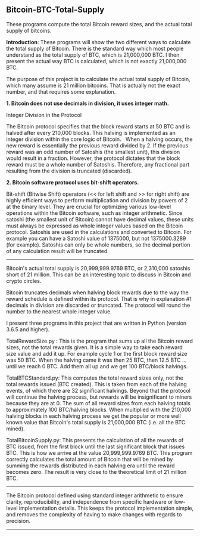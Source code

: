 ## Bitcoin-BTC-Total-Supply
These programs compute the total Bitcoin reward sizes, and the actual total supply of bitcoins.



<b>Introduction</b>: These programs will show the two different ways to calculate the total supply of Bitcoin. There is the standard way which most people understand as the total supply of BTC, which is 21,000,000 BTC. I then present the actual way BTC is calculated, which is not exactly 21,000,000 BTC.




The purpose of this project is to calculate the actual total supply of Bitcoin, which many assume is 21 million bitcoins.
That is actually not the exact number, and that requires some explanation.

<b>1. Bitcoin does not use decimals in division, it uses integer math.</b>

Integer Division in the Protocol

The Bitcoin protocol specifies that the block reward starts at 50 BTC and is halved after every 210,000 blocks. This halving is implemented as an integer division within the core logic of Bitcoin.   
When a halving occurs, the new reward is essentially the previous reward divided by 2. If the previous reward was an odd number of Satoshis (the smallest unit), this division would result in a fraction.
However, the protocol dictates that the block reward must be a whole number of Satoshis. Therefore, any fractional part resulting from the division is truncated (discarded).

<b>2. Bitcoin software protocol uses bit-shift operators.</b>

Bit-shift (Bitwise Shift) operators (<< for left shift and >> for right shift) are highly efficient ways to perform multiplication and division by powers of 2 at the binary level. They are crucial for 
optimizing various low-level operations within the Bitcoin software, such as integer arithmetic. Since satoshi (the smallest unit of Bitcoin) cannot have decimal values, these units must always be
expressed as whole integer values based on the Bitcoin protocol. Satoshis are used in the calculations and converted to Bitcoin. For example you can have a Satoshi value of 1375000, but not 1375000.3289 
(for example). Satoshis can only be whole numbers, so the decimal portion of any calculation result will be truncated.

******************************************************

Bitcoin's actual total supply is 20,999,999.9769 BTC, or 2,310,000 satoshis short of 21 million. 
This can be an interesting topic to discuss in Bitcoin and crypto circles.

Bitcoin truncates decimals when halving block rewards due to the way the reward schedule is defined within its protocol. That 
is why in explanation #1 decimals in division are discarded or truncated. The protocol will round the number to the nearest
whole integer value.

I present three programs in this project that are written in Python (version 3.6.5 and higher).

TotalRewardSize.py : This is the program that sums up all the Bitcoin reward sizes, not the total rewards given. It is a simple way to take each reward size value and
add it up. For example cycle 1 or the first block reward size was 50 BTC. When the halving came it was then 25 BTC, then 12.5 BTC ... until we reach 0 BTC. Add them all up and we get 100 BTC/block halvings.

TotalBTCStandard.py: This computes the total reward sizes only, not the total rewards issued (BTC created). This is taken from
each of the halving events, of which there are 32 significant halvings. Beyond that the protocol will continue the halving
process, but rewards will be insignificant to miners because they are at 0. The sum of all reward sizes from each halving totals to 
approximately 100 BTC/halving blocks. When multiplied with the 210,000 halving blocks in each halving process we get the popular or more well known value that Bitcoin's total supply is 21,000,000 BTC (i.e. all the BTC mined).

TotalBitcoinSupply.py: This presents the calculation of all the rewards of BTC issued, from the first block until the last significant 
block that issues BTC. This is how we arrive at the value 20,999,999.9769 BTC. This program correctly calculates the total amount of Bitcoin that will be mined by summing the rewards distributed in each 
halving era until the reward becomes zero. The result is very close to the theoretical limit of 21 million BTC.

******************************************************

The Bitcoin protocol defined using standard integer arithmetic to ensure clarity, reproducibility, and independence from specific hardware or low-level implementation details. This keeps the
protocol implementation simple, and removes the complexity of having to make changes with regards to precision.

******************************************************


